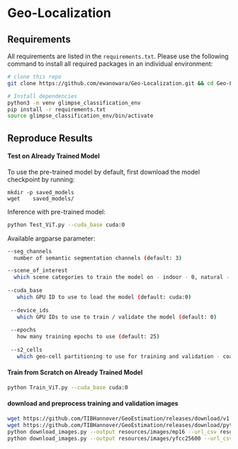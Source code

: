 # Geo-Localization

 
## Requirements
All requirements are listed in the `requirements.txt`. Please use the following command to install all required packages in an individual environment:

```bash
# clone this repo
git clone https://github.com/ewanowara/Geo-Localization.git && cd Geo-Localization

# Install dependencies
python3 -m venv glimpse_classification_env
pip install -r requirements.txt
source glimpse_classification_env/bin/activate 

```

## Reproduce Results

#### Test on Already Trained Model

To use the pre-trained model by default, first download the model checkpoint by running:

```
mkdir -p saved_models
wget    saved_models/
```

Inference with pre-trained model:

```bash
python Test_ViT.py --cuda_base cuda:0
```

Available argparse parameter:
```bash
--seg_channels
  number of semantic segmentation channels (default: 3)

--scene_of_interest
  which scene categories to train the model on - indoor - 0, natural - 1, urban - 2, all - 3 (default: 3)
  
--cuda_base 
   which GPU ID to use to load the model (default: cuda:0)
  
 --device_ids
   which GPU IDs to use to train / validate the model (default: 0)
 
 --epochs 
   how many training epochs to use (default: 25)
   
 --s2_cells 
   which geo-cell partitioning to use for training and validation - coarse (largest cells - 3298 total), middle (7202 total), fine (smallest cells 12893 total)
```

#### Train from Scratch on Already Trained Model

```bash
python Train_ViT.py --cuda_base cuda:0
```

#### download and preprocess training and validation images
```bash
wget https://github.com/TIBHannover/GeoEstimation/releases/download/v1.0/mp16_urls.csv -O resources/mp16_urls.csv
wget https://github.com/TIBHannover/GeoEstimation/releases/download/pytorch/yfcc25600_urls.csv -O resources/yfcc25600_urls.csv 
python download_images.py --output resources/images/mp16 --url_csv resources/mp16_urls.csv --shuffle
python download_images.py --output resources/images/yfcc25600 --url_csv resources/yfcc25600_urls.csv --shuffle --size_suffix ""
```
